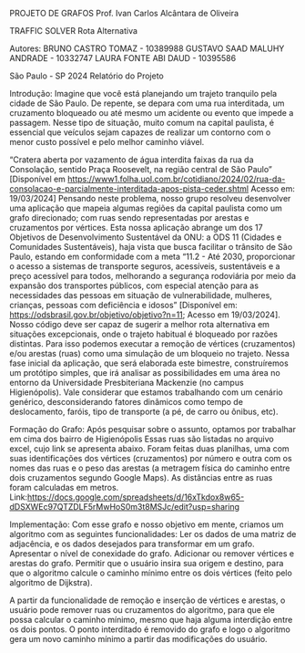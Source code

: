 PROJETO DE GRAFOS
Prof. Ivan Carlos Alcântara de Oliveira

TRAFFIC SOLVER
Rota Alternativa

Autores:
BRUNO CASTRO TOMAZ - 10389988
GUSTAVO SAAD MALUHY ANDRADE - 10332747
LAURA FONTE ABI DAUD - 10395586

São Paulo - SP
2024
Relatório do Projeto

Introdução:
Imagine que você está planejando um trajeto tranquilo pela cidade de São Paulo. De repente, se depara com uma rua interditada, um cruzamento bloqueado ou até mesmo um acidente ou evento que impede a passagem. Nesse tipo de situação, muito comum na capital paulista, é essencial que veículos sejam capazes de realizar um contorno com o menor custo possível e pelo melhor caminho viável.

“Cratera aberta por vazamento de água interdita faixas da rua da Consolação, sentido Praça Roosevelt, na região central de São Paulo”  [Disponível em https://www1.folha.uol.com.br/cotidiano/2024/02/rua-da-consolacao-e-parcialmente-interditada-apos-pista-ceder.shtml Acesso em: 19/03/2024]
Pensando neste problema, nosso grupo resolveu desenvolver uma aplicação que mapeia algumas regiões da capital paulista como um grafo direcionado; com ruas sendo representadas por arestas e cruzamentos por vértices. Esta nossa aplicação abrange um dos 17 Objetivos de Desenvolvimento Sustentável da ONU: a ODS 11 (Cidades e Comunidades Sustentáveis), haja vista que busca facilitar o trânsito de São Paulo, estando em conformidade com a meta “11.2 - Até 2030, proporcionar o acesso a sistemas de transporte seguros, acessíveis, sustentáveis e a preço acessível para todos, melhorando a segurança rodoviária por meio da expansão dos transportes públicos, com especial atenção para as necessidades das pessoas em situação de vulnerabilidade, mulheres, crianças, pessoas com deficiência e idosos” [Disponível em: https://odsbrasil.gov.br/objetivo/objetivo?n=11; Acesso em 19/03/2024].
Nosso código deve ser capaz de sugerir a melhor rota alternativa em situações excepcionais, onde o trajeto habitual é bloqueado por razões distintas. Para isso podemos executar a remoção de vértices (cruzamentos) e/ou arestas (ruas) como uma simulação de um bloqueio no trajeto. Nessa fase inicial da aplicação, que será elaborada este bimestre, construíremos um protótipo simples, que irá analisar as possibilidades em uma área no entorno da Universidade Presbiteriana Mackenzie (no campus Higienópolis). Vale considerar que estamos trabalhando com um cenário genérico, desconsiderando fatores dinâmicos como tempo de deslocamento, faróis, tipo de transporte (a pé, de carro ou ônibus, etc).

Formação do Grafo:
Após pesquisar sobre o assunto, optamos por trabalhar em cima dos bairro de Higienópolis 
Essas ruas são listadas no arquivo excel, cujo link se apresenta abaixo. Foram feitas duas planilhas, uma com suas identificações dos vértices (cruzamentos) por número e outra com os nomes das ruas e o peso das arestas (a metragem física do caminho entre dois cruzamentos segundo Google Maps). As distâncias entre as ruas foram calculadas em metros.
Link:https://docs.google.com/spreadsheets/d/16xTkdox8w65-dDSXWEc97QTZDLF5rMwHoS0m3t8MSJc/edit?usp=sharing

Implementação:
Com esse grafo e nosso objetivo em mente, criamos um algoritmo com as seguintes funcionalidades:
Ler os dados de uma matriz de adjacência, e os dados desejados para transformar em um grafo.
Apresentar o nível de conexidade do grafo.
Adicionar ou remover vértices e arestas do grafo.
Permitir que o usuário insira sua origem e destino, para que o algoritmo calcule o caminho mínimo entre os dois vértices (feito pelo algoritmo de Dijkstra).
	
A partir da funcionalidade de remoção e inserção de vértices e arestas, o usuário pode remover ruas ou cruzamentos do algoritmo, para que ele possa calcular o caminho mínimo, mesmo que haja alguma interdição entre os dois pontos. O ponto interditado é removido do grafo e logo o algoritmo gera um novo caminho mínimo a partir das modificações do usuário.


